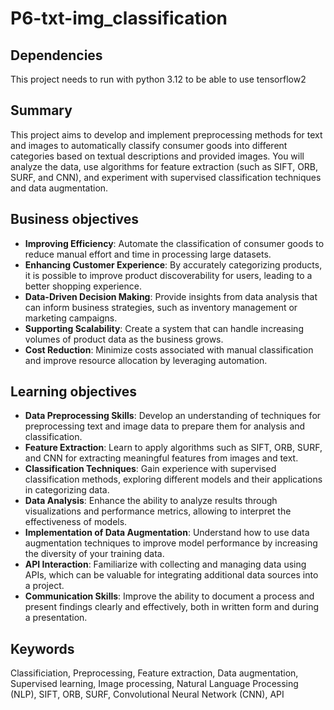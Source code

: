 # P6-txt-img_classification

## Dependencies
This project needs to run with python 3.12 to be able to use tensorflow2


## Summary
This project aims to develop and implement preprocessing methods for text and images to automatically classify consumer goods into different categories based on textual descriptions and provided images. You will analyze the data, use algorithms for feature extraction (such as SIFT, ORB, SURF, and CNN), and experiment with supervised classification techniques and data augmentation.

## Business objectives
- **Improving Efficiency**: Automate the classification of consumer goods to reduce manual effort and time in processing large datasets.
- **Enhancing Customer Experience**: By accurately categorizing products, it is possible to improve product discoverability for users, leading to a better shopping experience.
- **Data-Driven Decision Making**: Provide insights from data analysis that can inform business strategies, such as inventory management or marketing campaigns.
- **Supporting Scalability**: Create a system that can handle increasing volumes of product data as the business grows.
- **Cost Reduction**: Minimize costs associated with manual classification and improve resource allocation by leveraging automation.

## Learning objectives
- **Data Preprocessing Skills**: Develop an understanding of techniques for preprocessing text and image data to prepare them for analysis and classification.
- **Feature Extraction**: Learn to apply algorithms such as SIFT, ORB, SURF, and CNN for extracting meaningful features from images and text.
- **Classification Techniques**: Gain experience with supervised classification methods, exploring different models and their applications in categorizing data.
- **Data Analysis**: Enhance the ability to analyze results through visualizations and performance metrics, allowing to interpret the effectiveness of models.
- **Implementation of Data Augmentation**: Understand how to use data augmentation techniques to improve model performance by increasing the diversity of your training data.
- **API Interaction**: Familiarize with collecting and managing data using APIs, which can be valuable for integrating additional data sources into a project.
- **Communication Skills**: Improve the ability to document a process and present findings clearly and effectively, both in written form and during a presentation.

## Keywords
Classificiation, Preprocessing, Feature extraction, Data augmentation, Supervised learning, Image processing, Natural Language Processing (NLP), SIFT, ORB, SURF, Convolutional Neural Network (CNN), API
